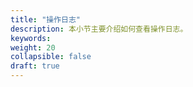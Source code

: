 ```yaml
---
title: "操作日志"
description: 本小节主要介绍如何查看操作日志。 
keywords: 
weight: 20
collapsible: false
draft: true
---
```


